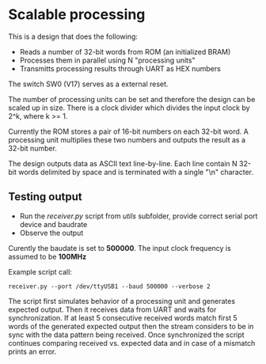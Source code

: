 # Scalable processing

This is a design that does the following:

- Reads a number of 32-bit words from ROM (an initialized BRAM)
- Processes them in parallel using N "processing units"
- Transmitts processing results through UART as HEX numbers

The switch SW0 (V17) serves as a external reset.

The number of processing units can be set and therefore the design can be scaled up in size. There is a clock divider which divides the input clock by 2^k, where k >= 1.

Currently the ROM stores a pair of 16-bit numbers on each 32-bit word. A processing unit multiplies these two numbers and outputs the result as a 32-bit number.

The design outputs data as ASCII text line-by-line. Each line contain N 32-bit words delimited by space and is terminated with a single "\n" character.

## Testing output

- Run the _receiver.py_ script from _utils_ subfolder, provide correct serial port device and baudrate
- Observe the output

Curently the baudate is set to **500000**. The input clock frequency is assumed to be **100MHz**

Example script call:
```
receiver.py --port /dev/ttyUSB1 --baud 500000 --verbose 2
```

The script first simulates behavior of a processing unit and generates expected output. Then it receives data from UART and waits for synchronization. If at least 5 consecutive received words match first 5 words of the generated expected output then the stream considers to be in sync with the data pattern being received. Once synchronized the script continues comparing received vs. expected data and in case of a mismatch prints an error.
